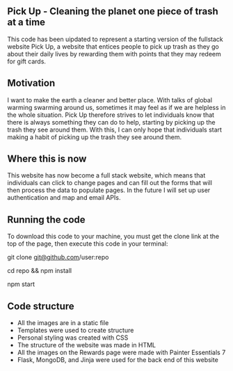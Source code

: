 ## Pick Up - Cleaning the planet one piece of trash at a time

This code has been uipdated to represent a starting version of the fullstack website Pick Up, a website that entices
people to pick up trash as they go about their daily lives by rewarding them with points that they may redeem for gift cards. 

## Motivation

I want to make the earth a cleaner and better place. With talks of global warming swarming around us, sometimes it may feel as if we are helpless in the whole situation. Pick Up therefore strives to let individuals know that there is always something they can do to help, starting by picking up the trash they see around them. With this, I can only hope that individuals start making a habit of picking up the trash they see around them.

## Where this is now

This website has now become a full stack website, which means that individuals can click to change pages and can fill out the forms that will then process the data to populate pages. In the future I will set up user authentication and map and email APIs. 

## Running the code

To download this code to your machine, you must get the clone link at the top of the page, then execute this code in your terminal:

git clone git@github.com/user:repo

cd repo && npm install

npm start

## Code structure

- All the images are in a static file
- Templates were used to create structure
- Personal styling was created with CSS
- The structure of the website was made in HTML
- All the images on the Rewards page were made with Painter Essentials 7
- Flask, MongoDB, and Jinja were used for the back end of this website
